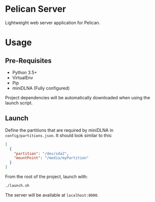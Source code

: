 # Pelican Server
Lightweight web server application for Pelican.

# Usage

## Pre-Requisites

* Python 3.5+
* VirtualEnv
* Pip
* miniDLNA (Fully configured)

Project dependencies will be automatically downloaded when using the launch script.

## Launch

Define the partitions that are required by miniDLNA in `config/partitions.json`. It should look similar to this:
```json
[
  {
    "partition": "/dev/sda2",
    "mountPoint": "/media/myPartition"
  }
]
```

From the root of the project, launch with:

```bash
./launch.sh
```

The server will be available at `localhost:8000`.